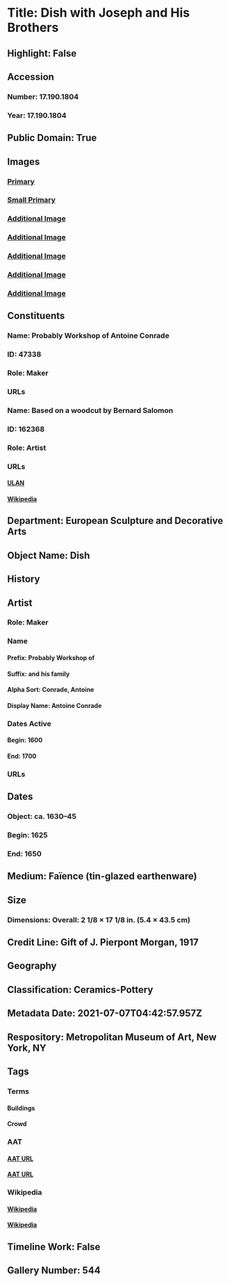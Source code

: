 # Title: Dish with Joseph and His Brothers
## Highlight: False
## Accession
### Number: 17.190.1804
### Year: 17.190.1804
## Public Domain: True
## Images
### [Primary](https://images.metmuseum.org/CRDImages/es/original/DP318841.jpg)
### [Small Primary](https://images.metmuseum.org/CRDImages/es/web-large/DP318841.jpg)
### [Additional Image](https://images.metmuseum.org/CRDImages/es/original/DP319575.jpg)
### [Additional Image](https://images.metmuseum.org/CRDImages/es/original/DP319578.jpg)
### [Additional Image](https://images.metmuseum.org/CRDImages/es/original/DP319576.jpg)
### [Additional Image](https://images.metmuseum.org/CRDImages/es/original/DP319574.jpg)
### [Additional Image](https://images.metmuseum.org/CRDImages/es/original/DP319577.jpg)
## Constituents
### Name: Probably Workshop of Antoine Conrade
### ID: 47338
### Role: Maker
### URLs
### Name: Based on a woodcut by Bernard Salomon
### ID: 162368
### Role: Artist
### URLs
#### [ULAN](http://vocab.getty.edu/page/ulan/500015400)
#### [Wikipedia](https://www.wikidata.org/wiki/Q2898582)
## Department: European Sculpture and Decorative Arts
## Object Name: Dish
## History
## Artist
### Role: Maker
### Name
#### Prefix: Probably Workshop of
#### Suffix: and his family
#### Alpha Sort: Conrade, Antoine
#### Display Name: Antoine Conrade
### Dates Active
#### Begin: 1600
#### End: 1700
### URLs
## Dates
### Object: ca. 1630–45
### Begin: 1625
### End: 1650
## Medium: Faïence (tin-glazed earthenware)
## Size
### Dimensions: Overall: 2 1/8 × 17 1/8 in. (5.4 × 43.5 cm)
## Credit Line: Gift of J. Pierpont Morgan, 1917
## Geography
## Classification: Ceramics-Pottery
## Metadata Date: 2021-07-07T04:42:57.957Z
## Respository: Metropolitan Museum of Art, New York, NY
## Tags
### Terms
#### Buildings
#### Crowd
### AAT
#### [AAT URL](http://vocab.getty.edu/page/aat/300004789)
#### [AAT URL](None)
### Wikipedia
#### [Wikipedia]()
#### [Wikipedia]()
## Timeline Work: False
## Gallery Number: 544